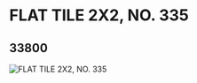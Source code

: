 # FLAT TILE 2X2, NO. 335
## 33800
![FLAT TILE 2X2, NO. 335](https://lc-www-live-s.legocdn.com/media/bricks/5/2/6190378.jpg)